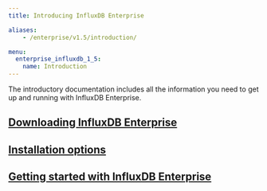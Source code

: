 ```yaml
---
title: Introducing InfluxDB Enterprise

aliases:
    - /enterprise/v1.5/introduction/

menu:
  enterprise_influxdb_1_5:
    name: Introduction
---
```


The introductory documentation includes all the information you need to get up
and running with InfluxDB Enterprise.


## [Downloading InfluxDB Enterprise](/enterprise_influxdb/v1.5/introduction/download/)

## [Installation options](/enterprise_influxdb/v1.5/introduction/installation_guidelines/)

## [Getting started with InfluxDB Enterprise](/enterprise_influxdb/v1.5/introduction/getting-started/)
